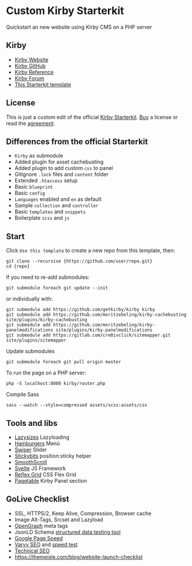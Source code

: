 # Custom Kirby Starterkit
Quickstart an new website using Kirby CMS on a PHP server

## Kirby
- [Kirby Website](https://getkirby.com)
- [Kirby GitHub](https://github.com/getkirby)
- [Kirby Reference](http://getkirby.com/docs/reference)
- [Kirby Forum](https://forum.getkirby.com)
- [This Starterkit template](https://github.com/moritzebeling/kirby-starterkit)

## License
This is just a custom edit of the official [Kirby Starterkit](https://github.com/getkirby/starterkit). [Buy](https://getkirby.com/buy) a license or read the [agreement](https://getkirby.com/license).

## Differences from the official Starterkit
- `Kirby` as submodule
- Added plugin for asset cachebusting
- Added plugin to add custom `css` to panel
- Gitignore `.lock` files and `content` folder
- Extended `.htaccess` setup
- Basic `blueprint`
- Basic `config`
- `Languages` enabled and `en` as default
- Sample `collection` and `controller`
- Basic `templates` and `snippets`
- Boilerplate `scss` and `js`

## Start
Click `Use this template` to create a new repo from this template, then:
```
git clone --recursive {https://github.com/user/repo.git}
cd {repo}
```
If you need to re-add submodules:
```
git submodule foreach git update --init
```
or individually with:
```
git submodule add https://github.com/getkirby/kirby kirby
git submodule add https://github.com/moritzebeling/kirby-cachebusting site/plugins/kirby-cachebusting
git submodule add https://github.com/moritzebeling/kirby-panelmodifications site/plugins/kirby-panelmodifications
git submodule add https://gitlab.com/cre8ivclick/sitemapper.git site/plugins/sitemapper
```
Update submodules
```
git submodule foreach git pull origin master
```
To run the page on a PHP server:
```
php -S localhost:8000 kirby/router.php
```
Compile Sass
```
sass --watch --style=compressed assets/scss:assets/css
```

## Tools and libs
- [Lazysizes](https://github.com/aFarkas/lazysizes) Lazyloading
- [Hamburgers](https://github.com/jonsuh/hamburgers) Menü
- [Swiper](https://swiperjs.com/api) Slider
- [Stickybits](https://github.com/yowainwright/stickybits)  position:sticky helper
- [SmoothScroll](https://github.com/cferdinandi/smooth-scroll)
- [Svelte](https://svelte.dev) JS Framework
- [Reflex Grid](http://reflexgrid.com/docs) CSS Flex Grid
- [Pagetable](https://github.com/sylvainjule/kirby-pagetable) Kirby Panel section

## GoLive Checklist
- SSL, HTTPS/2, Keep Alive, Compression, Browser cache
- Image Alt-Tags, Srcset and Lazyload
- [OpenGraph](https://ogp.me) meta tags
- JsonLD Schema [structured data testing tool](https://search.google.com/structured-data/testing-tool)
- [Google Page Speed](https://developers.google.com/speed/pagespeed/insights)
- [Varvy SEO](https://varvy.com) and [speed test](https://varvy.com/pagespeed)
- [Technical SEO](https://technicalseo.com/tools)
- https://themeisle.com/blog/website-launch-checklist
